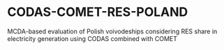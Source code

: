 # CODAS-COMET-RES-POLAND
MCDA-based evaluation of Polish voivodeships considering RES share in electricity generation using CODAS combined with COMET
